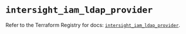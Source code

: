 # `intersight_iam_ldap_provider`

Refer to the Terraform Registry for docs: [`intersight_iam_ldap_provider`](https://registry.terraform.io/providers/ciscodevnet/intersight/1.0.71/docs/resources/iam_ldap_provider).
